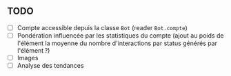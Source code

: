 ## TODO

- [ ] Compte accessible depuis la classe `Bot` (reader `Bot.compte`)
- [ ] Pondération influencée par les statistiques du compte (ajout au poids de
      l'élément la moyenne du nombre d'interactions par status générés par
      l'élément ?)
- [ ] Images
- [ ] Analyse des tendances
